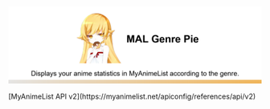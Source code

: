 <p align="center"><img src="https://raw.githubusercontent.com/Zese07/mgp/main/img/banner.png"></img></p>
[MyAnimeList API v2](https://myanimelist.net/apiconfig/references/api/v2)
